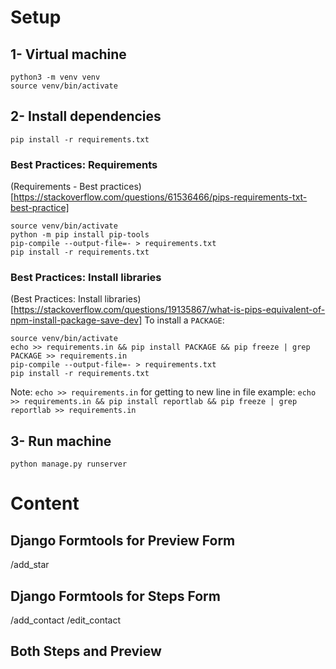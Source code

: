 # Setup
## 1- Virtual machine
```shell
python3 -m venv venv
source venv/bin/activate
```

## 2- Install dependencies
```shell
pip install -r requirements.txt
```

### Best Practices: Requirements
(Requirements - Best practices)[https://stackoverflow.com/questions/61536466/pips-requirements-txt-best-practice]
```shell
source venv/bin/activate
python -m pip install pip-tools
pip-compile --output-file=- > requirements.txt
pip install -r requirements.txt
```

### Best Practices: Install libraries
(Best Practices: Install libraries)[https://stackoverflow.com/questions/19135867/what-is-pips-equivalent-of-npm-install-package-save-dev]
To install a `PACKAGE`:
```shell
source venv/bin/activate
echo >> requirements.in && pip install PACKAGE && pip freeze | grep PACKAGE >> requirements.in
pip-compile --output-file=- > requirements.txt
pip install -r requirements.txt
```
Note: `echo >> requirements.in` for getting to new line in file
example: `echo >> requirements.in && pip install reportlab && pip freeze | grep reportlab >> requirements.in`

## 3- Run machine
```shell
python manage.py runserver
```

# Content
## Django Formtools for Preview Form
/add_star

## Django Formtools for Steps Form
/add_contact
/edit_contact

## Both Steps and Preview
